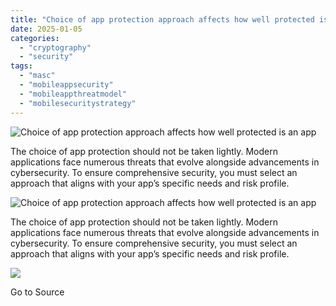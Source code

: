 ```yaml
---
title: "Choice of app protection approach affects how well protected is an app"
date: 2025-01-05
categories: 
  - "cryptography"
  - "security"
tags: 
  - "masc"
  - "mobileappsecurity"
  - "mobileappthreatmodel"
  - "mobilesecuritystrategy"
---
```


![Choice of app protection approach affects how well protected is an app](https://www.cryptomathic.com/hubfs/blog%20%281%29.png)

The choice of app protection should not be taken lightly. Modern applications face numerous threats that evolve alongside advancements in cybersecurity. To ensure comprehensive security, you must select an approach that aligns with your app’s specific needs and risk profile.

![Choice of app protection approach affects how well protected is an app](https://www.cryptomathic.com/hubfs/blog%20%281%29.png)

The choice of app protection should not be taken lightly. Modern applications face numerous threats that evolve alongside advancements in cybersecurity. To ensure comprehensive security, you must select an approach that aligns with your app’s specific needs and risk profile.

![](https://track.hubspot.com/__ptq.gif?a=531679&k=14&r=https%3A%2F%2Fwww.cryptomathic.com%2Fblog%2Fchoice-of-app-protection-approach-affects-how-well-protected-is-an-app&bu=https%253A%252F%252Fwww.cryptomathic.com%252Fblog&bvt=rss)

Go to Source
